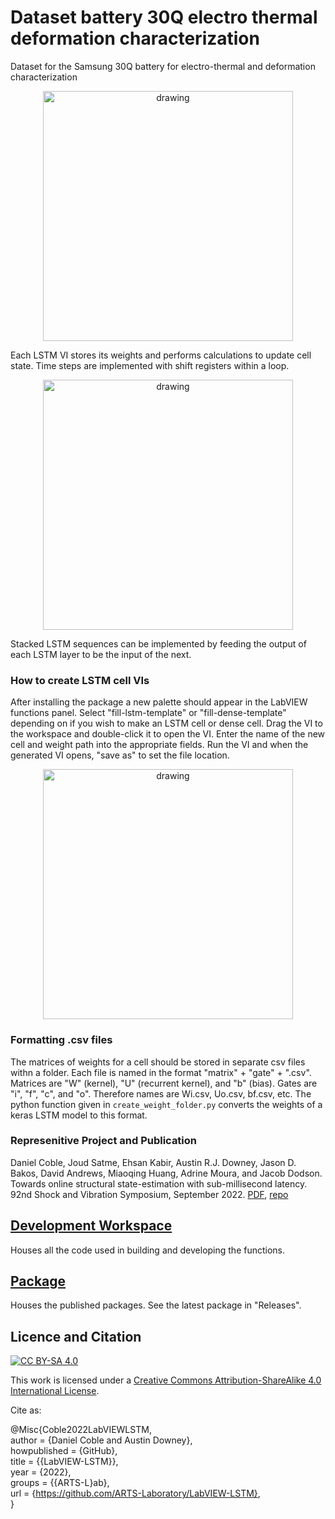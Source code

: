 # Dataset battery 30Q electro thermal deformation characterization
Dataset for the Samsung 30Q battery for electro-thermal and deformation characterization


<p align="center">
<img src="figures/single-LSTM-cell-use.PNG" alt="drawing" width="400"/> <br> 

</p>
<p align="center">
</p>
Each LSTM VI stores its weights and performs calculations to update cell state. Time steps are implemented with shift registers within a loop.

<p align="center">
<img src="figures/multiple-LSTM-cell-use.PNG" alt="drawing" width="400"/> <br> 

</p>
<p align="center">
</p>
Stacked LSTM sequences can be implemented by feeding the output of each LSTM layer to be the input of the next.

### How to create LSTM cell VIs
After installing the package a new palette should appear in the LabVIEW functions panel. Select "fill-lstm-template" or "fill-dense-template" depending on if you wish to make an LSTM cell or dense cell. Drag the VI to the workspace and double-click it to open the VI. Enter the name of the new cell and weight path into the appropriate fields. Run the VI and when the generated VI opens, "save as" to set the file location.
<p align="center">
<img src="figures/palette.PNG" alt="drawing" width="400"/> <br>
</p>

### Formatting .csv files
The matrices of weights for a cell should be stored in separate csv files withn a folder. Each file is named in the format "matrix" + "gate" + ".csv". Matrices are "W" (kernel), "U" (recurrent kernel), and "b" (bias). Gates are "i", "f", "c", and "o". Therefore names are Wi.csv, Uo.csv, bf.csv, etc. The python function given in ``create_weight_folder.py`` converts the weights of a keras LSTM model to this format.

### Represenitive Project and Publication
Daniel Coble, Joud Satme, Ehsan Kabir, Austin R.J. Downey, Jason D. Bakos, David Andrews, Miaoqing Huang, Adrine Moura, and Jacob Dodson. Towards online structural state-estimation with sub-millisecond latency. 92nd Shock and Vibration Symposium, September 2022. [PDF](https://cse.sc.edu/~adowney2/publications/conference/Coble2022TowardsOnlineStructural.pdf), [repo](https://github.com/ARTS-Laboratory/Paper-Towards-online-structural-state-estimation-with-sub-millisecond-latency)
 


## [Development Workspace](development_workspace)
Houses all the code used in building and developing the functions. 

## [Package](package)
Houses the published packages. See the latest package in "Releases".

## Licence and Citation
[![CC BY-SA 4.0][cc-by-sa-shield]][cc-by-sa]

This work is licensed under a
[Creative Commons Attribution-ShareAlike 4.0 International License][cc-by-sa].



[cc-by-sa]: http://creativecommons.org/licenses/by-sa/4.0/
[cc-by-sa-image]: https://licensebuttons.net/l/by-sa/4.0/88x31.png
[cc-by-sa-shield]: https://img.shields.io/badge/License-CC%20BY--SA%204.0-lightgrey.svg


Cite as:

@Misc{Coble2022LabVIEWLSTM,  
author = {Daniel Coble and Austin Downey},  
howpublished = {GitHub},  
title = {{LabVIEW-LSTM}},  
year = {2022},  
groups = {{ARTS-L}ab},  
url = {https://github.com/ARTS-Laboratory/LabVIEW-LSTM},  
}
